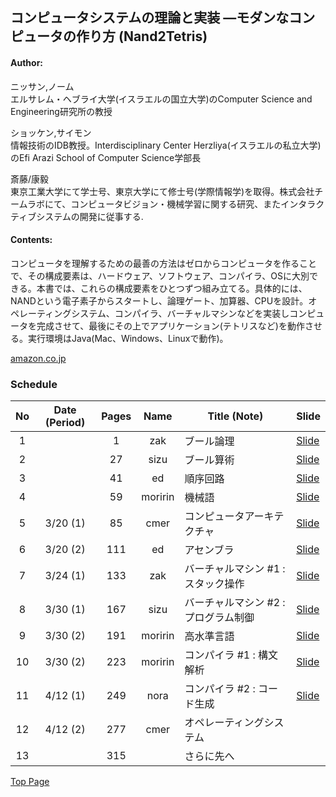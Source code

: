 ## コンピュータシステムの理論と実装 ―モダンなコンピュータの作り方 (Nand2Tetris)
#### Author:
ニッサン,ノーム  
エルサレム・ヘブライ大学(イスラエルの国立大学)のComputer Science and Engineering研究所の教授
  
ショッケン,サイモン  
情報技術のIDB教授。Interdisciplinary Center Herzliya(イスラエルの私立大学)のEfi Arazi School of Computer Science学部長  
  
斎藤/康毅  
東京工業大学にて学士号、東京大学にて修士号(学際情報学)を取得。株式会社チームラボにて、コンピュータビジョン・機械学習に関する研究、またインタラクティブシステムの開発に従事する.  

#### Contents:
コンピュータを理解するための最善の方法はゼロからコンピュータを作ることで、その構成要素は、ハードウェア、ソフトウェア、コンパイラ、OSに大別できる。本書では、これらの構成要素をひとつずつ組み立てる。具体的には、NANDという電子素子からスタートし、論理ゲート、加算器、CPUを設計。オペレーティングシステム、コンパイラ、バーチャルマシンなどを実装しコンピュータを完成させて、最後にその上でアプリケーション(テトリスなど)を動作させる。実行環境はJava(Mac、Windows、Linuxで動作)。

[amazon.co.jp](https://www.amazon.co.jp/dp/4873117127)

### Schedule

| No  | Date (Period) | Pages | Name    | Title (Note)                                  | Slide |
|:---:|:-------------:|:-----:|:-------:|-----------------------------------------------| ------|
|   1 |               |     1 |     zak | ブール論理 | [Slide](https://drive.google.com/file/d/1Cfb_5-vq1qH1x9VlMbciUkYaFVXLX-ia/view?usp=sharing) |
|   2 |               |    27 |    sizu | ブール算術 | [Slide](https://drive.google.com/file/d/1Q901p9uVsE3deaQhhNjMyoeDhr92k9hm/view?usp=sharing) |
|   3 |               |    41 |      ed | 順序回路 | [Slide](https://drive.google.com/file/d/1aFX-Me2v4UHIU409vSaA1KtZ18Y_N7nM/view?usp=sharing) |
|   4 |               |    59 | moririn | 機械語 | [Slide](https://drive.google.com/file/d/1WHCUgu6BtOvmxfTqqdsQ-Qi3e11ZwLYT/view?usp=sharing) |
|   5 |      3/20 (1) |    85 |    cmer | コンピュータアーキテクチャ | [Slide](https://drive.google.com/open?id=1__d93n2fLFx4yTMzQRrjB9ssRgpi1KJP) |
|   6 |      3/20 (2) |   111 |      ed | アセンブラ | [Slide](https://drive.google.com/file/d/1H6bj335h6h2lWd6lT2lOwrzEoTdB2IxO/view?usp=sharing) |
|   7 |      3/24 (1) |   133 |     zak | バーチャルマシン \#1 : スタック操作 | [Slide](https://docs.google.com/presentation/d/1Vy5_SSy7CXb3QxGTXdTZTRBjh0lVdSJ6j14WwYeh3HA/edit?usp=sharing) |
|   8 |      3/30 (1) |   167 |    sizu | バーチャルマシン \#2 : プログラム制御 | [Slide](https://drive.google.com/file/d/1q1CkG-QWxzOJVe2Y2XZdsS4EplCBw11y/view?usp=sharing) |
|   9 |      3/30 (2) |   191 | moririn | 高水準言語 | [Slide](https://drive.google.com/open?id=18WEGFf9OxMRNOzXrXSeEJuxDEBzMxCJW) |
|  10 |      3/30 (2) |   223 | moririn | コンパイラ \#1 : 構文解析 | [Slide](https://drive.google.com/file/d/1Y5QK1LehHJrfREYG14lnxiAdrXnQZ9Pt/view?usp=sharing) |
|  11 |      4/12 (1) |   249 |    nora | コンパイラ \#2 : コード生成| [Slide](https://drive.google.com/open?id=1gxSfDwpKJYRLRQFMta7q1cbCurbbJ33K) |
|  12 |      4/12 (2) |   277 |    cmer | オペレーティングシステム| |
|  13 |               |   315 |         | さらに先へ| |

[Top Page](../index.md)
